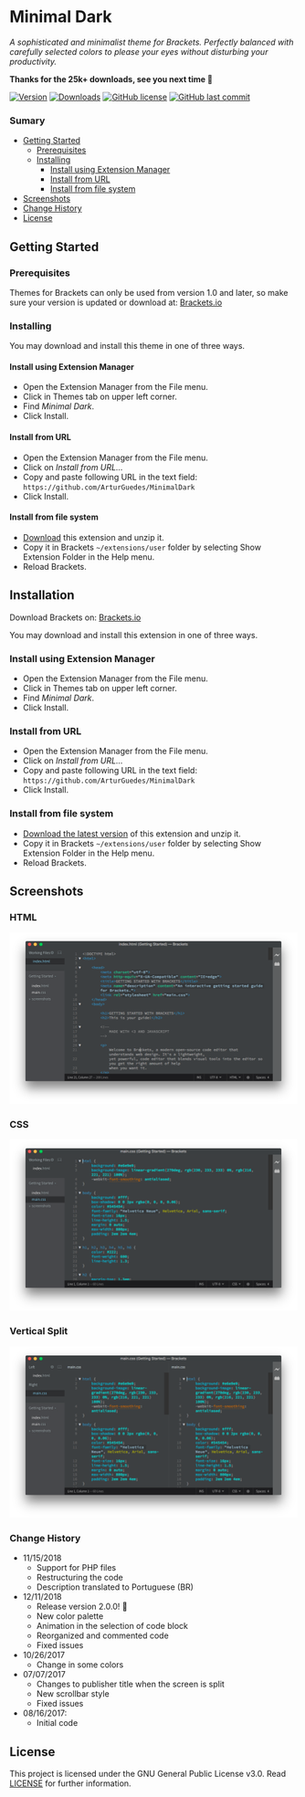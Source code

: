 # Minimal Dark
_A sophisticated and minimalist theme for Brackets. Perfectly balanced with carefully selected colors to please your eyes without disturbing your productivity._

__Thanks for the 25k+ downloads, see you next time 💙__



[![Version](https://badges.ml/arturguedes.minimaldark/version.svg)](https://brackets-extension-badges.github.io#arturguedes.minimaldark)
[![Downloads](https://badges.ml/arturguedes.minimaldark/total.svg)](https://brackets-extension-badges.github.io#arturguedes.minimaldark)
[![GitHub license](https://img.shields.io/github/license/ArturGuedes/MinimalDark.svg)](https://github.com/ArturGuedes/MinimalDark/blob/master/LICENSE)
[![GitHub last commit](https://img.shields.io/github/last-commit/ArturGuedes/MinimalDark.svg)]()

### Sumary
- [Getting Started](#getting-started)
    - [Prerequisites](#prerequisites)
    - [Installing](#installing)
        - [Install using Extension Manager](#install-using-extension-manager)
        - [Install from URL](#install-from-url)
        - [Install from file system](#install-from-file-system)
- [Screenshots](#screenshots)
- [Change History](#change-history)
- [License](#license)


## Getting Started

### Prerequisites
Themes for Brackets can only be used from version 1.0 and later, so make sure your version is updated or download at: [Brackets.io](http://brackets.io/)

### Installing
You may download and install this theme in one of three ways. 

#### Install using Extension Manager
- Open the Extension Manager from the File menu.
- Click in Themes tab on upper left corner.
- Find *Minimal Dark*.
- Click Install.

#### Install from URL
- Open the Extension Manager from the File menu.
- Click on *Install from URL...*
- Copy and paste following URL in the text field: `https://github.com/ArturGuedes/MinimalDark`
- Click Install.

#### Install from file system
- [Download](https://github.com/ArturGuedes/MinimalDark/archive/master.zip) this extension and unzip it.
- Copy it in Brackets `~/extensions/user` folder by selecting Show Extension Folder in the Help menu.
- Reload Brackets.

## Installation

Download Brackets on: [Brackets.io](http://brackets.io/)

You may download and install this extension in one of three ways. 

### Install using Extension Manager
- Open the Extension Manager from the File menu.
- Click in Themes tab on upper left corner.
- Find *Minimal Dark*.
- Click Install.

### Install from URL
- Open the Extension Manager from the File menu.
- Click on *Install from URL...*
- Copy and paste following URL in the text field: `https://github.com/ArturGuedes/MinimalDark`
- Click Install.

### Install from file system
- [Download the latest version](https://github.com/ArturGuedes/MinimalDark/releases) of this extension and unzip it.
- Copy it in Brackets `~/extensions/user` folder by selecting Show Extension Folder in the Help menu.
- Reload Brackets.


## Screenshots

### HTML
![HTML Screenshot](screenshots/html.png)

### CSS
![CSS Screenshot](screenshots/css.png)

### Vertical Split
![Split Screenshot](screenshots/v-split.png)

### Change History
* 11/15/2018
    * Support for PHP files
    * Restructuring the code
    * Description translated to Portuguese (BR)
* 12/11/2018
    * Release version 2.0.0! :tada:
    * New color palette
    * Animation in the selection of code block
    * Reorganized and commented code
    * Fixed issues
* 10/26/2017
    * Change in some colors
* 07/07/2017
    * Changes to publisher title when the screen is split
    * New scrollbar style
    * Fixed issues
* 08/16/2017:
    * Initial code

## License

This project is licensed under the GNU General Public License v3.0. Read [LICENSE](LICENSE) for further information.


